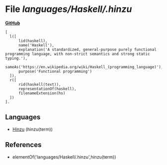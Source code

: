 # File _languages/Haskell/.hinzu_
**[GitHub](https://github.com/softlang/yas/blob/master/languages/Haskell/.hinzu)**
```
[
  l([
      lid(haskell), 
      name('Haskell'),
      explanation('A standardized, general-purpose purely functional programming language, with non-strict semantics and strong static typing.'),
      sameAs('https://en.wikipedia.org/wiki/Haskell_(programming_language)'),
      purpose('Functional programming')
  ]),
  r([
      rid(haskell(text)),
      representationOf(haskell),
      filenameExtension(hs)
  ])
].
```

## Languages
* [Hinzu](../languages/Hinzu.md) (hinzu(term))

## References
* elementOf('languages/Haskell/.hinzu',hinzu(term))
